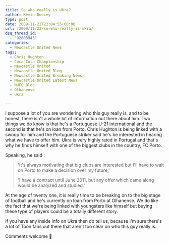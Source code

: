 ```yaml
---
title: So who really is Ukra?
author: Kevin Doocey
type: post
date: 2009-11-22T22:04:55+00:00
url: /2009/11/22/so-who-really-is-ukra/
dsq_thread_id:
  - "92803943"
categories:
  - Newcastle United News
tags:
  - Chris Hughton
  - Coca Cola Championship
  - Newcastle United
  - Newcastle United Blog
  - Newcastle United Breaking News
  - Newcastle United Latest News
  - NUFC Blog
  - Olhanense
  - Ukra

---
```

I suppose a lot of you are wondering who this guy really is, and to be honest, there isn't a whole lot of information out there about him. Two things we do know is that he's a Portuguese U-21 international and the second is that he's on loan from Porto. Chris Hughton is being linked with a swoop for him and the Portuguese striker said he's be interested in hearing what we have  to offer him. Ukra is very highly rated in Portugal and that's why he finds himself with one of the biggest clubs in the country, FC Porto.

Speaking, he said :

> 'It's always motivating that big clubs are interested but I'll have to wait on Porto to make a decision over my future,'
>
> 'I have a contract until June 2011, but any offer which came along would be analyzed and studied.'

At the age of twenty one, it is really time to be breaking on to the big stage of football and he's currently on loan from Porto at Olhanense. We do like the fact that we're being linked with youngsters like himself but buying these type of players could be a totally different story.

If you have any inside info on Ukra then do tell us, because I'm sure there's a lot of Toon fans out there that aren't too clear on who this guy really is.

Comments welcome 🙂
